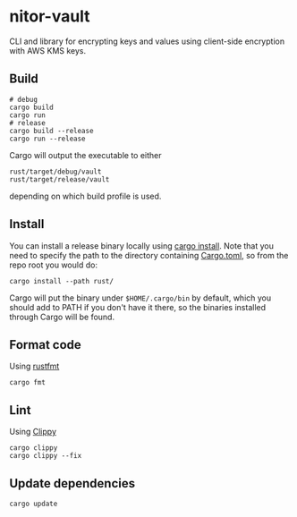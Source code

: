 # nitor-vault

CLI and library for encrypting keys and values using client-side encryption with AWS KMS keys.

## Build

```shell
# debug
cargo build
cargo run
# release
cargo build --release
cargo run --release
```

Cargo will output the executable to either

```shell
rust/target/debug/vault
rust/target/release/vault
```

depending on which build profile is used.

## Install

You can install a release binary locally using [cargo install](https://doc.rust-lang.org/cargo/commands/cargo-install.html).
Note that you need to specify the path to the directory containing [Cargo.toml](/Cargo.toml),
so from the repo root you would do:

```shell
cargo install --path rust/
```

Cargo will put the binary under `$HOME/.cargo/bin` by default, which you should add to PATH if you don't have it there,
so the binaries installed through Cargo will be found.

## Format code

Using [rustfmt](https://github.com/rust-lang/rustfmt)

```shell
cargo fmt
```

## Lint

Using [Clippy](https://github.com/rust-lang/rust-clippy)

```shell
cargo clippy
cargo clippy --fix
```

## Update dependencies

```shell
cargo update
```
